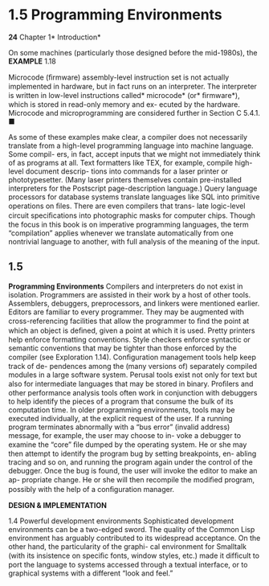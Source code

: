 # 1.5 Programming Environments

**24**
Chapter 1* Introduction*

On some machines (particularly those designed before the mid-1980s), the
**EXAMPLE** 1.18

Microcode (ﬁrmware)
assembly-level instruction set is not actually implemented in hardware, but in
fact runs on an interpreter. The interpreter is written in low-level instructions
called* microcode* (or* ﬁrmware*), which is stored in read-only memory and ex-
ecuted by the hardware. Microcode and microprogramming are considered
further in Section C 5.4.1.
■

As some of these examples make clear, a compiler does not necessarily translate
from a high-level programming language into machine language. Some compil-
ers, in fact, accept inputs that we might not immediately think of as programs at
all. Text formatters like TEX, for example, compile high-level document descrip-
tions into commands for a laser printer or phototypesetter. (Many laser printers
themselves contain pre-installed interpreters for the Postscript page-description
language.) Query language processors for database systems translate languages
like SQL into primitive operations on ﬁles. There are even compilers that trans-
late logic-level circuit speciﬁcations into photographic masks for computer chips.
Though the focus in this book is on imperative programming languages, the term
“compilation” applies whenever we translate automatically from one nontrivial
language to another, with full analysis of the meaning of the input.
## 1.5

**Programming Environments**
Compilers and interpreters do not exist in isolation. Programmers are assisted in
their work by a host of other tools. Assemblers, debuggers, preprocessors, and
linkers were mentioned earlier. Editors are familiar to every programmer. They
may be augmented with cross-referencing facilities that allow the programmer to
ﬁnd the point at which an object is deﬁned, given a point at which it is used. Pretty
printers help enforce formatting conventions. Style checkers enforce syntactic or
semantic conventions that may be tighter than those enforced by the compiler
(see Exploration 1.14). Conﬁguration management tools help keep track of de-
pendences among the (many versions of) separately compiled modules in a large
software system. Perusal tools exist not only for text but also for intermediate
languages that may be stored in binary. Proﬁlers and other performance analysis
tools often work in conjunction with debuggers to help identify the pieces of a
program that consume the bulk of its computation time.
In older programming environments, tools may be executed individually, at
the explicit request of the user. If a running program terminates abnormally with
a “bus error” (invalid address) message, for example, the user may choose to in-
voke a debugger to examine the “core” ﬁle dumped by the operating system. He
or she may then attempt to identify the program bug by setting breakpoints, en-
abling tracing and so on, and running the program again under the control of the
debugger. Once the bug is found, the user will invoke the editor to make an ap-
propriate change. He or she will then recompile the modiﬁed program, possibly
with the help of a conﬁguration manager.

**DESIGN & IMPLEMENTATION**

1.4 Powerful development environments
Sophisticated development environments can be a two-edged sword.
The
quality of the Common Lisp environment has arguably contributed to its
widespread acceptance. On the other hand, the particularity of the graphi-
cal environment for Smalltalk (with its insistence on speciﬁc fonts, window
styles, etc.) made it difﬁcult to port the language to systems accessed through
a textual interface, or to graphical systems with a different “look and feel.”

